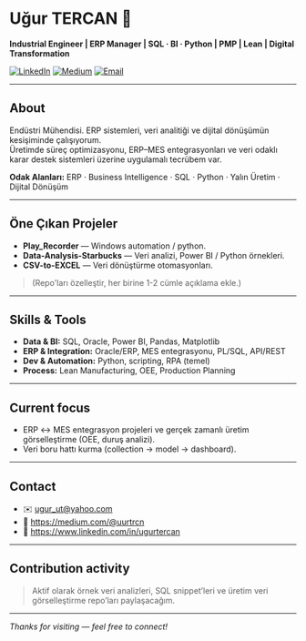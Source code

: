 # Uğur TERCAN 👋
**Industrial Engineer | ERP Manager | SQL · BI · Python | PMP | Lean | Digital Transformation**

[![LinkedIn](https://img.shields.io/badge/LinkedIn-0077B5?style=flat&logo=linkedin&logoColor=white)](https://www.linkedin.com/in/ugurtercan) 
[![Medium](https://img.shields.io/badge/Medium-000000?style=flat&logo=medium&logoColor=white)](https://medium.com/@uurtrcn) 
[![Email](https://img.shields.io/badge/Email-ugur_ut%40yahoo.com-D14836?style=flat&logo=gmail&logoColor=white)](mailto:ugur_ut@yahoo.com)

---

## About
Endüstri Mühendisi. ERP sistemleri, veri analitiği ve dijital dönüşümün kesişiminde çalışıyorum.  
Üretimde süreç optimizasyonu, ERP–MES entegrasyonları ve veri odaklı karar destek sistemleri üzerine uygulamalı tecrübem var.

**Odak Alanları:** ERP · Business Intelligence · SQL · Python · Yalın Üretim · Dijital Dönüşüm

---

## Öne Çıkan Projeler
- **Play_Recorder** — Windows automation / python.  
- **Data-Analysis-Starbucks** — Veri analizi, Power BI / Python örnekleri.  
- **CSV-to-EXCEL** — Veri dönüştürme otomasyonları.  
> (Repo'ları özelleştir, her birine 1-2 cümle açıklama ekle.)

---

## Skills & Tools
- **Data & BI:** SQL, Oracle, Power BI, Pandas, Matplotlib  
- **ERP & Integration:** Oracle/ERP, MES entegrasyonu, PL/SQL, API/REST  
- **Dev & Automation:** Python, scripting, RPA (temel)  
- **Process:** Lean Manufacturing, OEE, Production Planning

---

## Current focus
- ERP ↔ MES entegrasyon projeleri ve gerçek zamanlı üretim görselleştirme (OEE, duruş analizi).  
- Veri boru hattı kurma (collection → model → dashboard).

---

## Contact
- ✉️ ugur_ut@yahoo.com  
- 🔗 https://medium.com/@uurtrcn  
- 🔗 https://www.linkedin.com/in/ugurtercan

---

## Contribution activity
> Aktif olarak örnek veri analizleri, SQL snippet’leri ve üretim veri görselleştirme repo’ları paylaşacağım.

---

*Thanks for visiting — feel free to connect!*
